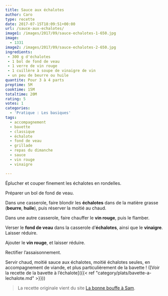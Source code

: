 ```yaml
---
title: Sauce aux échalotes
author: Caro
type: recette
date: 2017-07-15T18:09:51+00:00
url: /sauce-aux-echalotes/
image1: /images/2017/09/sauce-echalotes-1-650.jpg
image:
  - 1331
image2: /images/2017/09/sauce-echalotes-2-650.jpg
ingredients:
 - 300 g d'échalotes
 - 1 bol de fond de veau
 - 1 verre de vin rouge
 - 1 cuillère à soupe de vinaigre de vin
 - un peu de beurre ou huile
quantite: Pour 3 à 4 parts
preptime: 5M
cooktime: 15M
totaltime: 20M
rating: 5
votes: 1
categories:
  - 'Pratique : Les basiques'
tags:
  - accompagnement
  - bavette
  - classique
  - échalote
  - fond de veau
  - grillade
  - repas du dimanche
  - sauce
  - vin rouge
  - vinaigre

---
```

Éplucher et couper finement les échalotes en rondelles.

Préparer un bol de fond de veau.

Dans une casserole, faire blondir les **échalotes** dans de la matière grasse (**beurre**, **huile**), puis réserver la moitié au chaud.

Dans une autre casserole, faire chauffer le **vin rouge**, puis le flamber.

Verser le **fond de veau** dans la casserole d&rsquo;**échalotes**, ainsi que le **vinaigre**. Laisser réduire.

Ajouter le **vin rouge**, et laisser réduire.

Rectifier l&rsquo;assaisonnement.

Servir chaud, moitié sauce aux échalotes, moitié échalotes seules, en accompagnement de viande, et plus particulièrement de la bavette ! ([Voir la recette de la bavette à l&rsquo;échalote]({{< ref "category/plats/bavette-a-lechalote.md" >}}))

> La recette originale vient du site <a href="https://bouffeasam.wordpress.com/2015/03/08/bavette-a-lechalote/" target="_blank" rel="noopener">La bonne bouffe à Sam</a>.
